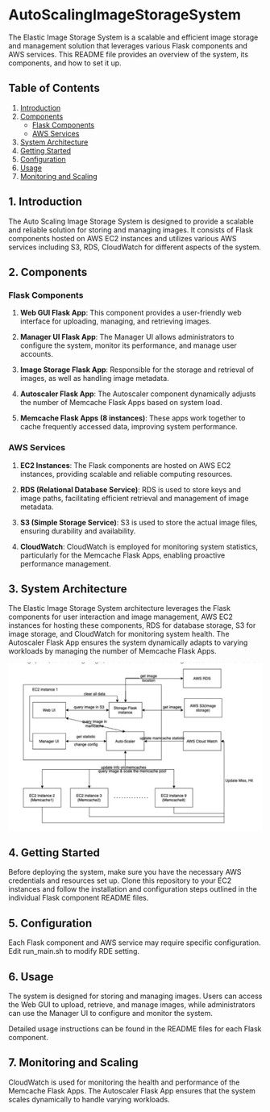# AutoScalingImageStorageSystem

The Elastic Image Storage System is a scalable and efficient image storage and management solution that leverages various Flask components and AWS services. This README file provides an overview of the system, its components, and how to set it up.

## Table of Contents

1. [Introduction](#introduction)
2. [Components](#components)
    - [Flask Components](#flask-components)
    - [AWS Services](#aws-services)
3. [System Architecture](#system-architecture)
4. [Getting Started](#getting-started)
5. [Configuration](#configuration)
6. [Usage](#usage)
7. [Monitoring and Scaling](#monitoring-and-scaling)

## 1. Introduction

The Auto Scaling Image Storage System is designed to provide a scalable and reliable solution for storing and managing images. It consists of Flask components hosted on AWS EC2 instances and utilizes various AWS services including S3, RDS, CloudWatch for different aspects of the system.

## 2. Components

### Flask Components

1. **Web GUI Flask App**: This component provides a user-friendly web interface for uploading, managing, and retrieving images.

2. **Manager UI Flask App**: The Manager UI allows administrators to configure the system, monitor its performance, and manage user accounts.

3. **Image Storage Flask App**: Responsible for the storage and retrieval of images, as well as handling image metadata.

4. **Autoscaler Flask App**: The Autoscaler component dynamically adjusts the number of Memcache Flask Apps based on system load.

5. **Memcache Flask Apps (8 instances)**: These apps work together to cache frequently accessed data, improving system performance.

### AWS Services

1. **EC2 Instances**: The Flask components are hosted on AWS EC2 instances, providing scalable and reliable computing resources.

2. **RDS (Relational Database Service)**: RDS is used to store keys and image paths, facilitating efficient retrieval and management of image metadata.

3. **S3 (Simple Storage Service)**: S3 is used to store the actual image files, ensuring durability and availability.

4. **CloudWatch**: CloudWatch is employed for monitoring system statistics, particularly for the Memcache Flask Apps, enabling proactive performance management.

## 3. System Architecture

The Elastic Image Storage System architecture leverages the Flask components for user interaction and image management, AWS EC2 instances for hosting these components, RDS for database storage, S3 for image storage, and CloudWatch for monitoring system health. The Autoscaler Flask App ensures the system dynamically adapts to varying workloads by managing the number of Memcache Flask Apps.

![System Architecture](images/system_architecture.png)

## 4. Getting Started

Before deploying the system, make sure you have the necessary AWS credentials and resources set up. Clone this repository to your EC2 instances and follow the installation and configuration steps outlined in the individual Flask component README files.

## 5. Configuration

Each Flask component and AWS service may require specific configuration. Edit run_main.sh to modify RDE setting.

## 6. Usage

The system is designed for storing and managing images. Users can access the Web GUI to upload, retrieve, and manage images, while administrators can use the Manager UI to configure and monitor the system.

Detailed usage instructions can be found in the README files for each Flask component.

## 7. Monitoring and Scaling

CloudWatch is used for monitoring the health and performance of the Memcache Flask Apps. The Autoscaler Flask App ensures that the system scales dynamically to handle varying workloads.
